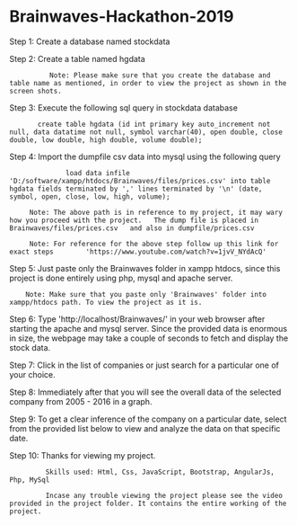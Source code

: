 # Brainwaves-Hackathon-2019

Step 1: Create a database named stockdata

Step 2: Create a table named hgdata    
   
              Note: Please make sure that you create the database and table name as mentioned, in order to view the project as shown in the screen shots.

Step 3: Execute the following sql query in stockdata database

           create table hgdata (id int primary key auto_increment not null, data datatime not null, symbol varchar(40), open double, close double, low double, high double, volume double);



Step 4: Import the dumpfile csv data into mysql using the following query
    
                  load data infile 'D:/software/xampp/htdocs/Brainwaves/files/prices.csv' into table hgdata fields terminated by ',' lines terminated by '\n' (date, symbol, open, close, low, high, volume);
         
         Note: The above path is in reference to my project, it may wary how you proceed with the project.   The dump file is placed in Brainwaves/files/prices.csv   and also in dumpfile/prices.csv

         Note: For reference for the above step follow up this link for exact steps        'https://www.youtube.com/watch?v=1jvV_NYdAcQ'



Step 5: Just paste only the Brainwaves folder in xampp htdocs, since this project is done entirely using php, mysql and apache server.


        Note: Make sure that you paste only 'Brainwaves' folder into xampp/htdocs path. To view the project as it is.


Step 6: Type 'http://localhost/Brainwaves/' in your web browser after starting the apache and mysql server. Since the provided data is enormous in size, the webpage may take a couple of seconds to fetch and display the stock data.



Step 7: Click in the list of companies or just search for a particular one of your choice. 



Step 8: Immediately after that you will see the overall data of the selected company from 2005 - 2016 in a graph. 



Step 9: To get a clear inference of the company on a particular date, select from the provided list below to view and analyze the data on that specific date.



Step 10: Thanks for viewing my project.




             Skills used: Html, Css, JavaScript, Bootstrap, AngularJs, Php, MySql

             Incase any trouble viewing the project please see the video provided in the project folder. It contains the entire working of the project.
